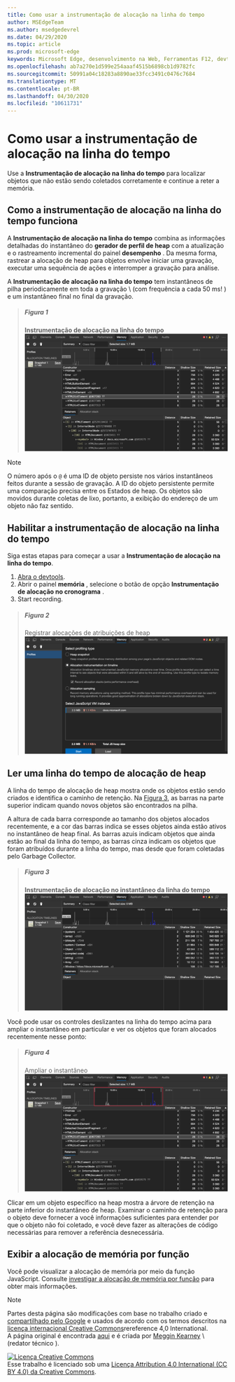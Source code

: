 ```yaml
---
title: Como usar a instrumentação de alocação na linha do tempo
author: MSEdgeTeam
ms.author: msedgedevrel
ms.date: 04/29/2020
ms.topic: article
ms.prod: microsoft-edge
keywords: Microsoft Edge, desenvolvimento na Web, Ferramentas F12, devtools
ms.openlocfilehash: ab7a270e1d599e254aaaf4515b6898cb1d9782fc
ms.sourcegitcommit: 50991a04c18283a8890ae33fcc3491c0476c7684
ms.translationtype: MT
ms.contentlocale: pt-BR
ms.lasthandoff: 04/30/2020
ms.locfileid: "10611731"
---
```

<!-- Copyright Meggin Kearney 

   Licensed under the Apache License, Version 2.0 (the "License");
   you may not use this file except in compliance with the License.
   You may obtain a copy of the License at

       https://www.apache.org/licenses/LICENSE-2.0

   Unless required by applicable law or agreed to in writing, software
   distributed under the License is distributed on an "AS IS" BASIS,
   WITHOUT WARRANTIES OR CONDITIONS OF ANY KIND, either express or implied.
   See the License for the specific language governing permissions and
   limitations under the License. -->





# Como usar a instrumentação de alocação na linha do tempo  



Use a **Instrumentação de alocação na linha do tempo** para localizar objetos que não estão sendo coletados corretamente e continue a reter a memória.  

## Como a instrumentação de alocação na linha do tempo funciona  

A **Instrumentação de alocação na linha do tempo** combina as informações detalhadas do instantâneo do **gerador de perfil de heap** com a atualização e o rastreamento incremental do painel **desempenho** .  Da mesma forma, rastrear a alocação de heap para objetos envolve iniciar uma gravação, executar uma sequência de ações e interromper a gravação para análise.  

<!--todo: add profile memory problems (heap profiler) section when available  -->  
<!--todo: add profile evaluate performance (Performance panel) section when available  -->  

A **Instrumentação de alocação na linha do tempo** tem instantâneos de pilha periodicamente em toda a gravação \ (com frequência a cada 50 ms! \) e um instantâneo final no final da gravação.  

> ##### Figura 1  
> **Instrumentação de alocação na linha do tempo**  
> ![Instrumentação de alocação na linha do tempo][ImageObjectTracker]  

> [!NOTE]
> O número após o `@` é uma ID de objeto persiste nos vários instantâneos feitos durante a sessão de gravação.  A ID do objeto persistente permite uma comparação precisa entre os Estados de heap.  Os objetos são movidos durante coletas de lixo, portanto, a exibição do endereço de um objeto não faz sentido.  

## Habilitar a instrumentação de alocação na linha do tempo  

Siga estas etapas para começar a usar a **Instrumentação de alocação na linha do tempo**.  

1.  [Abra o devtools][DevtoolsOpenIndex].  
1.  Abrir o painel **memória** , selecione o botão de opção **Instrumentação de alocação no cronograma** .  
1.  Start recording.  

> ##### Figura 2  
> Registrar alocações de atribuições de heap  
> ![Registrar alocações de atribuições de heap][ImageRecordHeap]  

## Ler uma linha do tempo de alocação de heap  

A linha do tempo de alocação de heap mostra onde os objetos estão sendo criados e identifica o caminho de retenção.  Na [Figura 3](#figure-3), as barras na parte superior indicam quando novos objetos são encontrados na pilha.  

A altura de cada barra corresponde ao tamanho dos objetos alocados recentemente, e a cor das barras indica se esses objetos ainda estão ativos no instantâneo de heap final.  As barras azuis indicam objetos que ainda estão ao final da linha do tempo, as barras cinza indicam os objetos que foram atribuídos durante a linha do tempo, mas desde que foram coletadas pelo Garbage Collector.  

> ##### Figura 3  
> **Instrumentação de alocação no instantâneo da linha do tempo**  
> ![Instrumentação de alocação no instantâneo da linha do tempo][ImageCollected]  

<!--In [Figure 4](#figure-4), an action was performed 3 times.  The sample program caches five objects, so the last five blue bars are expected.  But the left-most blue bar indicates a potential problem.  -->  
<!--todo: redo figure 4 with multiple click actions  -->  

Você pode usar os controles deslizantes na linha do tempo acima para ampliar o instantâneo em particular e ver os objetos que foram alocados recentemente nesse ponto:  

> ##### Figura 4  
> Ampliar o instantâneo  
> ![Ampliar o instantâneo][ImageSliders]  

Clicar em um objeto específico na heap mostra a árvore de retenção na parte inferior do instantâneo de heap.  Examinar o caminho de retenção para o objeto deve fornecer a você informações suficientes para entender por que o objeto não foi coletado, e você deve fazer as alterações de código necessárias para remover a referência desnecessária.  

## Exibir a alocação de memória por função   

Você pode visualizar a alocação de memória por meio da função JavaScript.  Consulte [investigar a alocação de memória por função][DevtoolsMemoryProblemsIndexInvestigateMemoryAllocationFunction] para obter mais informações.  

<!--## Feedback   -->  



<!-- image links -->  

[ImageObjectTracker]: /microsoft-edge/devtools-guide-chromium/media/memory-problems-memory-allocation-timeline-snapshot-highlighted.msft.png "Figura 1: Instrumentação de distribuição na linha do tempo"  
[ImageRecordHeap]: /microsoft-edge/devtools-guide-chromium/media/memory-problems-memory-allocation-instrumentation-on-timeline-selected.msft.png "Figura 2: registrar o gerador de perfil de alocações de heap"  
[ImageCollected]: /microsoft-edge/devtools-guide-chromium/media/memory-problems-memory-allocation-timelines-snapshot.msft.png "Figura 3: Instrumentação de alocação no instantâneo da linha do tempo"  
[ImageSliders]: /microsoft-edge/devtools-guide-chromium/media/memory-problems-memory-allocation-timeline-snapshot-highlighted-annotated.msft.png "Figura 4: ampliar o instantâneo"  

<!-- links -->  

[DevToolsOpenIndex]: /microsoft-edge/devtools-guide-chromium/open "Abrir o Microsoft Edge (Chromium) DevTools"
[DevtoolsMemoryProblemsIndexInvestigateMemoryAllocationFunction]: /microsoft-edge/devtools-guide-chromium/memory-problems/index#investigate-memory-allocation-by-function "Investigar a alocação de memória por função-corrigir problemas de memória"  

<!--[HeapProfiler]: ../profile/memory-problems/heap-snapshots ""  -->  
<!--[PerformancePanel]: ../profile/evaluate-performance/timeline-tool ""  -->  

[MicrosoftEdgeChannel]: https://www.microsoftedgeinsider.com/download "Baixar um canal do Microsoft Edge"  

> [!NOTE]
> Partes desta página são modificações com base no trabalho criado e [compartilhado pelo Google][GoogleSitePolicies] e usados de acordo com os termos descritos na [licença internacional Creative Commons][CCA4IL]rereference 4,0 International.  
> A página original é encontrada [aqui](https://developers.google.com/web/tools/chrome-devtools/memory-problems/allocation-profiler) e é criada por [Meggin Kearney][MegginKearney] \ (redator técnico \).  

[![Licença Creative Commons][CCby4Image]][CCA4IL]  
Esse trabalho é licenciado sob uma [Licença Attribution 4.0 International (CC BY 4.0) da Creative Commons][CCA4IL].  

[CCA4IL]: https://creativecommons.org/licenses/by/4.0  
[CCby4Image]: https://i.creativecommons.org/l/by/4.0/88x31.png  
[GoogleSitePolicies]: https://developers.google.com/terms/site-policies  
[KayceBasques]: https://developers.google.com/web/resources/contributors/kaycebasques  
[MegginKearney]: https://developers.google.com/web/resources/contributors/megginkearney  
